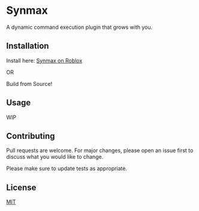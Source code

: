 # Synmax

A dynamic command execution plugin that grows with you.
## Installation

Install here: [Synmax on Roblox](https://www.roblox.com/library/5843058376/Synmax-v1-2-3-A-powerful-command-line)

OR

Build from Source!

## Usage

WIP

## Contributing
Pull requests are welcome. For major changes, please open an issue first to discuss what you would like to change.

Please make sure to update tests as appropriate.

## License
[MIT](https://choosealicense.com/licenses/mit/)
